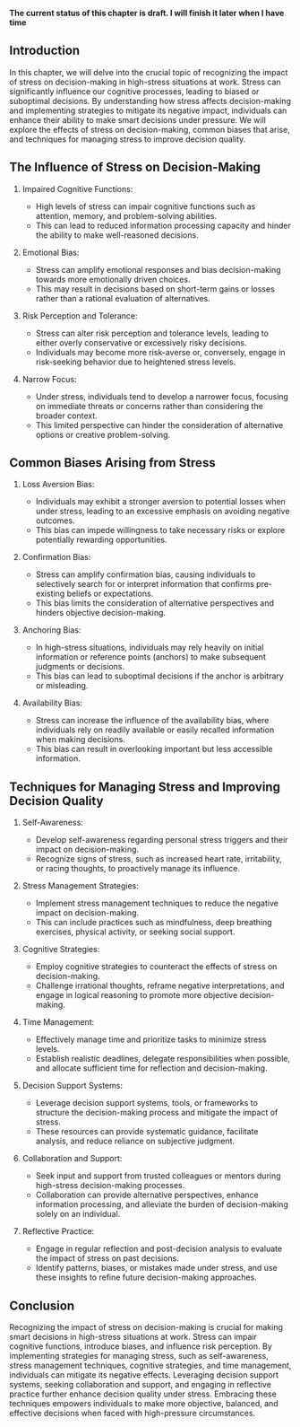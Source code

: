 **The current status of this chapter is draft. I will finish it later when I have time**

Introduction
------------

In this chapter, we will delve into the crucial topic of recognizing the impact of stress on decision-making in high-stress situations at work. Stress can significantly influence our cognitive processes, leading to biased or suboptimal decisions. By understanding how stress affects decision-making and implementing strategies to mitigate its negative impact, individuals can enhance their ability to make smart decisions under pressure. We will explore the effects of stress on decision-making, common biases that arise, and techniques for managing stress to improve decision quality.

The Influence of Stress on Decision-Making
------------------------------------------

1. Impaired Cognitive Functions:

   * High levels of stress can impair cognitive functions such as attention, memory, and problem-solving abilities.
   * This can lead to reduced information processing capacity and hinder the ability to make well-reasoned decisions.
2. Emotional Bias:

   * Stress can amplify emotional responses and bias decision-making towards more emotionally driven choices.
   * This may result in decisions based on short-term gains or losses rather than a rational evaluation of alternatives.
3. Risk Perception and Tolerance:

   * Stress can alter risk perception and tolerance levels, leading to either overly conservative or excessively risky decisions.
   * Individuals may become more risk-averse or, conversely, engage in risk-seeking behavior due to heightened stress levels.
4. Narrow Focus:

   * Under stress, individuals tend to develop a narrower focus, focusing on immediate threats or concerns rather than considering the broader context.
   * This limited perspective can hinder the consideration of alternative options or creative problem-solving.

Common Biases Arising from Stress
---------------------------------

1. Loss Aversion Bias:

   * Individuals may exhibit a stronger aversion to potential losses when under stress, leading to an excessive emphasis on avoiding negative outcomes.
   * This bias can impede willingness to take necessary risks or explore potentially rewarding opportunities.
2. Confirmation Bias:

   * Stress can amplify confirmation bias, causing individuals to selectively search for or interpret information that confirms pre-existing beliefs or expectations.
   * This bias limits the consideration of alternative perspectives and hinders objective decision-making.
3. Anchoring Bias:

   * In high-stress situations, individuals may rely heavily on initial information or reference points (anchors) to make subsequent judgments or decisions.
   * This bias can lead to suboptimal decisions if the anchor is arbitrary or misleading.
4. Availability Bias:

   * Stress can increase the influence of the availability bias, where individuals rely on readily available or easily recalled information when making decisions.
   * This bias can result in overlooking important but less accessible information.

Techniques for Managing Stress and Improving Decision Quality
-------------------------------------------------------------

1. Self-Awareness:

   * Develop self-awareness regarding personal stress triggers and their impact on decision-making.
   * Recognize signs of stress, such as increased heart rate, irritability, or racing thoughts, to proactively manage its influence.
2. Stress Management Strategies:

   * Implement stress management techniques to reduce the negative impact on decision-making.
   * This can include practices such as mindfulness, deep breathing exercises, physical activity, or seeking social support.
3. Cognitive Strategies:

   * Employ cognitive strategies to counteract the effects of stress on decision-making.
   * Challenge irrational thoughts, reframe negative interpretations, and engage in logical reasoning to promote more objective decision-making.
4. Time Management:

   * Effectively manage time and prioritize tasks to minimize stress levels.
   * Establish realistic deadlines, delegate responsibilities when possible, and allocate sufficient time for reflection and decision-making.
5. Decision Support Systems:

   * Leverage decision support systems, tools, or frameworks to structure the decision-making process and mitigate the impact of stress.
   * These resources can provide systematic guidance, facilitate analysis, and reduce reliance on subjective judgment.
6. Collaboration and Support:

   * Seek input and support from trusted colleagues or mentors during high-stress decision-making processes.
   * Collaboration can provide alternative perspectives, enhance information processing, and alleviate the burden of decision-making solely on an individual.
7. Reflective Practice:

   * Engage in regular reflection and post-decision analysis to evaluate the impact of stress on past decisions.
   * Identify patterns, biases, or mistakes made under stress, and use these insights to refine future decision-making approaches.

Conclusion
----------

Recognizing the impact of stress on decision-making is crucial for making smart decisions in high-stress situations at work. Stress can impair cognitive functions, introduce biases, and influence risk perception. By implementing strategies for managing stress, such as self-awareness, stress management techniques, cognitive strategies, and time management, individuals can mitigate its negative effects. Leveraging decision support systems, seeking collaboration and support, and engaging in reflective practice further enhance decision quality under stress. Embracing these techniques empowers individuals to make more objective, balanced, and effective decisions when faced with high-pressure circumstances.
